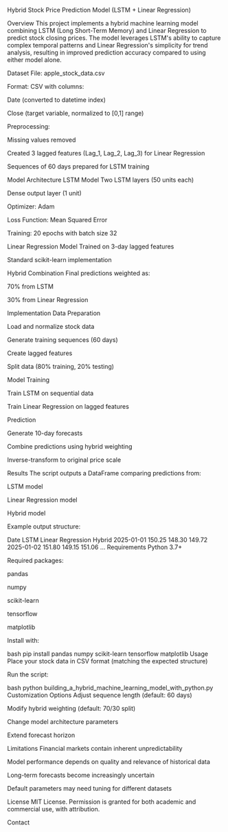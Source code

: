 Hybrid Stock Price Prediction Model (LSTM + Linear Regression)

Overview
This project implements a hybrid machine learning model combining LSTM (Long Short-Term Memory) and Linear Regression to predict stock closing prices. The model leverages LSTM's ability to capture complex temporal patterns and Linear Regression's simplicity for trend analysis, resulting in improved prediction accuracy compared to using either model alone.

Dataset
File: apple_stock_data.csv

Format: CSV with columns:

Date (converted to datetime index)

Close (target variable, normalized to [0,1] range)

Preprocessing:

Missing values removed

Created 3 lagged features (Lag_1, Lag_2, Lag_3) for Linear Regression

Sequences of 60 days prepared for LSTM training

Model Architecture
LSTM Model
Two LSTM layers (50 units each)

Dense output layer (1 unit)

Optimizer: Adam

Loss Function: Mean Squared Error

Training: 20 epochs with batch size 32

Linear Regression Model
Trained on 3-day lagged features

Standard scikit-learn implementation

Hybrid Combination
Final predictions weighted as:

70% from LSTM

30% from Linear Regression

Implementation
Data Preparation

Load and normalize stock data

Generate training sequences (60 days)

Create lagged features

Split data (80% training, 20% testing)

Model Training

Train LSTM on sequential data

Train Linear Regression on lagged features

Prediction

Generate 10-day forecasts

Combine predictions using hybrid weighting

Inverse-transform to original price scale

Results
The script outputs a DataFrame comparing predictions from:

LSTM model

Linear Regression model

Hybrid model

Example output structure:

Date                LSTM    Linear Regression    Hybrid
2025-01-01        150.25            148.30      149.72
2025-01-02        151.80            149.15      151.06
...
Requirements
Python 3.7+

Required packages:

pandas

numpy

scikit-learn

tensorflow

matplotlib

Install with:

bash
pip install pandas numpy scikit-learn tensorflow matplotlib
Usage
Place your stock data in CSV format (matching the expected structure)

Run the script:

bash
python building_a_hybrid_machine_learning_model_with_python.py
Customization Options
Adjust sequence length (default: 60 days)

Modify hybrid weighting (default: 70/30 split)

Change model architecture parameters

Extend forecast horizon

Limitations
Financial markets contain inherent unpredictability

Model performance depends on quality and relevance of historical data

Long-term forecasts become increasingly uncertain

Default parameters may need tuning for different datasets

License
MIT License. Permission is granted for both academic and commercial use, with attribution.

Contact

